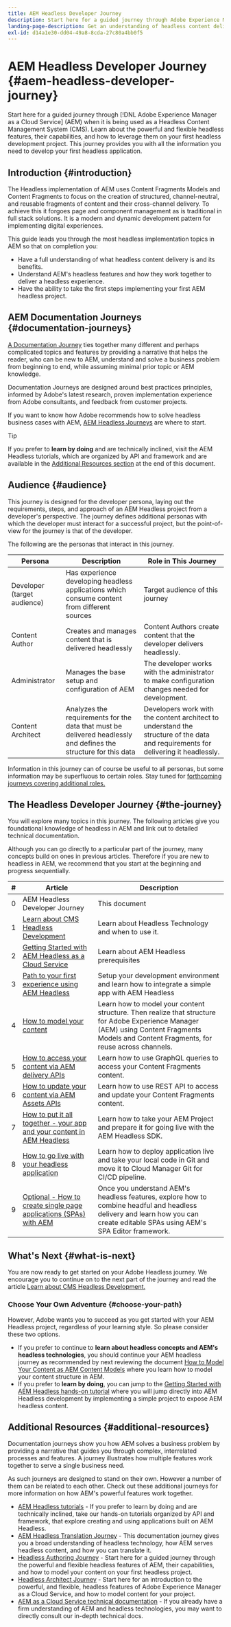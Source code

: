 ```yaml
---
title: AEM Headless Developer Journey
description: Start here for a guided journey through Adobe Experience Manager (AEM) as a Cloud Service when it is being used as a Headless Content Management System (CMS). Learn about the powerful and flexible headless features, their capabilities, and how to leverage them on your first headless development project. This journey provides you with all the information you need to develop your first headless application. 
landing-page-description: Get an understanding of headless content delivery and implementation. Learn more about developing your strategy within your business. 
exl-id: d14a1e30-dd04-49a8-8cda-27c80a4bb0f5
---
```

# AEM Headless Developer Journey {#aem-headless-developer-journey}

Start here for a guided journey through [!DNL Adobe Experience Manager as a Cloud Service] (AEM) when it is being used as a Headless Content Management System (CMS). Learn about the powerful and flexible headless features, their capabilities, and how to leverage them on your first headless development project. This journey provides you with all the information you need to develop your first headless application.

## Introduction {#introduction}

The Headless implementation of AEM uses Content Fragments Models and Content Fragments to focus on the creation of structured, channel-neutral, and reusable fragments of content and their cross-channel delivery. To achieve this it forgoes page and component management as is traditional in full stack solutions. It is a modern and dynamic development pattern for implementing digital experiences.

This guide leads you through the most headless implementation topics in AEM so that on completion you:

* Have a full understanding of what headless content delivery is and its benefits.
* Understand AEM's headless features and how they work together to deliver a headless experience.
* Have the ability to take the first steps implementing your first AEM headless project.

## AEM Documentation Journeys {#documentation-journeys}

[A Documentation Journey](/help/journey-documentation/documentation-journeys.md) ties together many different and perhaps complicated topics and features by providing a narrative that helps the reader, who can be new to AEM, understand and solve a business problem from beginning to end, while assuming minimal prior topic or AEM knowledge.

Documentation Journeys are designed around best practices principles, informed by Adobe's latest research, proven implementation experience from Adobe consultants, and feedback from customer projects.

If you want to know how Adobe recommends how to solve headless business cases with AEM, [AEM Headless Journeys](/help/journey-documentation/documentation-journeys.md) are where to start.

>[!TIP]
>
> If you prefer to **learn by doing** and are technically inclined, visit the AEM Headless tutorials, which are organized by API and framework and are available in the [Additional Resources section](#additional-resources) at the end of this document.

## Audience {#audience}

This journey is designed for the developer persona, laying out the requirements, steps, and approach of an AEM Headless project from a developer's perspective. The journey defines additional personas with which the developer must interact for a successful project, but the point-of-view for the journey is that of the developer.

The following are the personas that interact in this journey.

|Persona|Description|Role in This Journey|
|---|---|---|
|Developer (target audience)|Has experience developing headless applications which consume content from different sources|Target audience of this journey|
|Content Author|Creates and manages content that is delivered headlessly|Content Authors create content that the developer delivers headlessly.|
|Administrator|Manages the base setup and configuration of AEM|The developer works with the administrator to make configuration changes needed for development.|
|Content Architect|Analyzes the requirements for the data that must be delivered headlessly and defines the structure for this data|Developers work with the content architect to understand the structure of the data and requirements for delivering it headlessly.|

Information in this journey can of course be useful to all personas, but some information may be superfluous to certain roles. Stay tuned for [forthcoming journeys covering additional roles.](/help/journey-documentation/documentation-journeys.md#journeys)

## The Headless Developer Journey {#the-journey}

You will explore many topics in this journey. The following articles give you foundational knowledge of headless in AEM and link out to detailed technical documentation.

Although you can go directly to a particular part of the journey, many concepts build on ones in previous articles. Therefore if you are new to headless in AEM, we recommend that you start at the beginning and progress sequentially.

|#|Article|Description|
|---|---|---|
|0|AEM Headless Developer Journey|This document|
|1|[Learn about CMS Headless Development](learn-about.md)|Learn about Headless Technology and when to use it.|
|2|[Getting Started with AEM Headless as a Cloud Service](getting-started.md)|Learn about AEM Headless prerequisites|
|3|[Path to your first experience using AEM Headless](path-to-first-experience.md)|Setup your development environment and learn how to integrate a simple app with AEM Headless|
|4|[How to model your content](model-your-content.md)|Learn how to model your content structure. Then realize that structure for Adobe Experience Manager (AEM) using Content Fragments Models and Content Fragments, for reuse across channels.|
|5|[How to access your content via AEM delivery APIs](access-your-content.md)|Learn how to use GraphQL queries to access your Content Fragments content.|
|6|[How to update your content via AEM Assets APIs](update-your-content.md)|Learn how to use REST API to access and update your Content Fragments content.|
|7|[How to put it all together - your app and your content in AEM Headless](put-it-all-together.md)|Learn how to take your AEM Project and prepare it for going live with the AEM Headless SDK.|
|8|[How to go live with your headless application](go-live.md)|Learn how to deploy application live and take your local code in Git and move it to Cloud Manager Git for CI/CD pipeline.|
|9|[Optional - How to create single page applications (SPAs) with AEM](create-spa.md)|Once you understand AEM's headless features, explore how to combine headful and headless delivery and learn how you can create editable SPAs using AEM's SPA Editor framework.|

## What's Next {#what-is-next}

You are now ready to get started on your Adobe Headless journey. We encourage you to continue on to the next part of the journey and read the article [Learn about CMS Headless Development.](learn-about.md)

### Choose Your Own Adventure {#choose-your-path}

However, Adobe wants you to succeed as you get started with your AEM Headless project, regardless of your learning style. So please consider these two options.

* If you prefer to continue to **learn about headless concepts and AEM's headless technologies**, you should continue your AEM headless journey as recommended by next reviewing the document [How to Model Your Content as AEM Content Models](model-your-content.md) where you learn how to model your content structure in AEM.
* If you prefer to **learn by doing**, you can jump to the [Getting Started with AEM Headless hands-on tutorial](https://experienceleague.adobe.com/docs/experience-manager-learn/getting-started-with-aem-headless/graphql/multi-step/overview.html) where you will jump directly into AEM Headless development by implementing a simple project to expose AEM headless content.

## Additional Resources {#additional-resources}

Documentation journeys show you how AEM solves a business problem by providing a narrative that guides you through complex, interrelated processes and features. A journey illustrates how multiple features work together to serve a single business need.

As such journeys are designed to stand on their own. However a number of them can be related to each other. Check out these additional journeys for more information on how AEM's powerful features work together.

* [AEM Headless tutorials](https://experienceleague.adobe.com/docs/experience-manager-learn/getting-started-with-aem-headless/overview.html) - If you prefer to learn by doing and are technically inclined, take our hands-on tutorials organized by API and framework, that explore creating and using applications built on AEM Headless.
* [AEM Headless Translation Journey](/help/journey-headless/translation/overview.md) - This documentation journey gives you a broad understanding of headless technology, how AEM serves headless content, and how you can translate it.
* [Headless Authoring Journey](/help/journey-headless/author/overview.md) - Start here for a guided journey through the powerful and flexible headless features of AEM, their capabilities, and how to model your content on your first headless project.
* [Headless Architect Journey](/help/journey-headless/architect/overview.md) - Start here for an introduction to the powerful, and flexible, headless features of Adobe Experience Manager as a Cloud Service, and how to model content for your project.
* [AEM as a Cloud Service technical documentation](https://experienceleague.adobe.com/docs/experience-manager-cloud-service.html) - If you already have a firm understanding of AEM and headless technologies, you may want to directly consult our in-depth technical docs.
